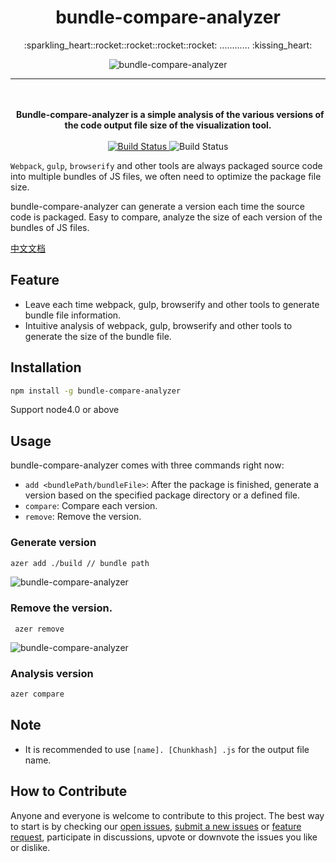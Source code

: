 <h1 align="center">bundle-compare-analyzer</h1>

<p align="center">
  :sparkling_heart::rocket::rocket::rocket::rocket: ............ :kissing_heart:
</p>

<p align="center">
  <img alt="bundle-compare-analyzer" src="https://raw.githubusercontent.com/lanjingling0510/bundle-compare-analyzer/master/.github/screenshot_1.png">
</p>

---



<p align="center">
  <br><br>
  <b>
    Bundle-compare-analyzer is a simple analysis of the various versions of the code output file size of the visualization tool.
  </b>
  <br><br>
  <a href="https://www.npmjs.com/package/bundle-compare-analyzer">
    <img alt="Build Status" src="https://img.shields.io/npm/v/bundle-compare-analyzer.svg?style=flat-square">
  </a>

  <a>
    <img alt="Build Status"  src="https://img.shields.io/travis/lanjingling0510/react-mobile-datepicker/master.svg?style=flat-square">
  </a>

</p>

`Webpack`, `gulp`, `browserify` and other tools are always packaged source code into multiple bundles of JS files, we often need to optimize the package file size.

bundle-compare-analyzer can generate a version each time the source code is packaged. Easy to compare, analyze the size of each version of the bundles of JS files.

<a href="./README_EN.md">中文文档</a>

## Feature

- Leave each time webpack, gulp, browserify and other tools to generate bundle file information.
- Intuitive analysis of webpack, gulp, browserify and other tools to generate the size of the bundle file.

## Installation

```sh
npm install -g bundle-compare-analyzer
```

Support node4.0 or above

## Usage

bundle-compare-analyzer comes with three commands right now:
 - `add <bundlePath/bundleFile>`: After the package is finished, generate a version based on the specified package directory or a defined file.
 - `compare`: Compare each version.
 - `remove`: Remove the version.




 ### Generate version

 ```sh
 azer add ./build // bundle path

 ```

   <img alt="bundle-compare-analyzer" src="https://raw.githubusercontent.com/lanjingling0510/bundle-compare-analyzer/master/.github/screenshot_2.png">


 ### Remove the version.

 ```
  azer remove
```

<img alt="bundle-compare-analyzer" src="https://raw.githubusercontent.com/lanjingling0510/bundle-compare-analyzer/master/.github/screenshot_3.png">


 ### Analysis version

 ```sh
 azer compare
 ```

 ## Note

 - It is recommended to use `[name]. [Chunkhash] .js` for the output file name.


 ## How to Contribute

Anyone and everyone is welcome to contribute to this project. The best way to
start is by checking our [open issues](https://github.com/lanjingling0510/bundle-compare-analyzer/issues),
[submit a new issues](https://github.com/lanjingling0510/bundle-compare-analyzer/issues/new?labels=bug) or
[feature request](https://github.com/lanjingling0510/bundle-compare-analyzer/issues/new?labels=enhancement),
participate in discussions, upvote or downvote the issues you like or dislike.

